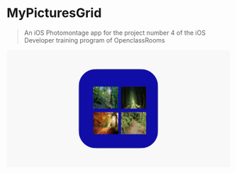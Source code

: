# MyPicturesGrid

> An iOS Photomontage app for the project number 4 of the iOS Developer training program of OpenclassRooms

<a href="https://apps.apple.com/us/app/mypicturesgrid/id1460604439"><img src="https://github.com/Nicotrz/instagrid/blob/master/1200x630wa.png?raw=true" title="MyPicturesGrid" alt="Nicotrz"></a>
<!-- [![FVCproductions](https://github.com/Nicotrz/instagrid/blob/master/1200x630wa.png?raw=true)](https://github.com/Nicotrz) -->
